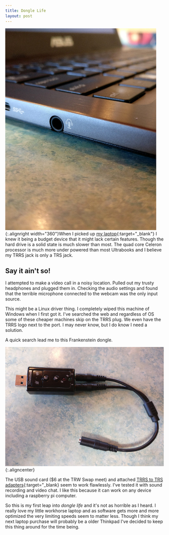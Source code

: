 ```yaml
---
title: Dongle Life
layout: post
---
```

![TRRS or Not?](/images/headphone.jpg){:.alignright width="360"}When I picked up [my laptop](https://www.amazon.com/gp/product/B01B9APNG0/){:target="_blank"} I knew it being a budget device that it might lack certain features. Though the hard drive is a solid state is much slower than most. The quad core Celeron processor is much more under powered than most Ultrabooks and I believe my TRRS jack is only a TRS jack.

## Say it ain't so!

I attempted to make a video call in a noisy location. Pulled out my trusty headphones and plugged them in. Checking the audio settings and found that the terrible microphone connected to the webcam was the only input source.

This might be a Linux driver thing. I completely wiped this machine of Windows when I first got it. I've searched the web and regardless of OS some of these cheaper machines skip on the TRRS plug. We even have the TRRS logo next to the port. I may never know, but I do know I need a solution.

A quick search lead me to this Frankenstein dongle.

![It's alive!](/images/dongle.jpg){:.aligncenter}

The USB sound card ($6 at the TRW Swap meet) and attached [TRRS to TRS adapters](https://www.amazon.com/gp/product/B00N03ZYUU){:target="_blank} seem to work flawlessly. I've tested it with sound recording and video chat. I like this because it can work on any device including a raspberry pi computer.

So this is my first leap into _dongle life_ and it's not as horrible as I heard. I really love my little workhorse laptop and as software gets more and more optimized the very limiting speeds seem to matter less. Though I think my next laptop purchase will probably be a older Thinkpad I've decided to keep this thing around for the time being.
